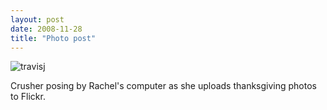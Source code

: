 ```yaml
---
layout: post
date: 2008-11-28
title: "Photo post"
---
```

![travisj](/images/4cafd68d3a43f684e4b4aec69b148869644d56910837d324232c070b1e444b44.jpg)

Crusher posing by Rachel's computer as she uploads thanksgiving photos to Flickr.